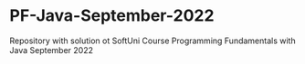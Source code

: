 # PF-Java-September-2022
Repository with solution ot SoftUni Course Programming Fundamentals with Java September 2022
